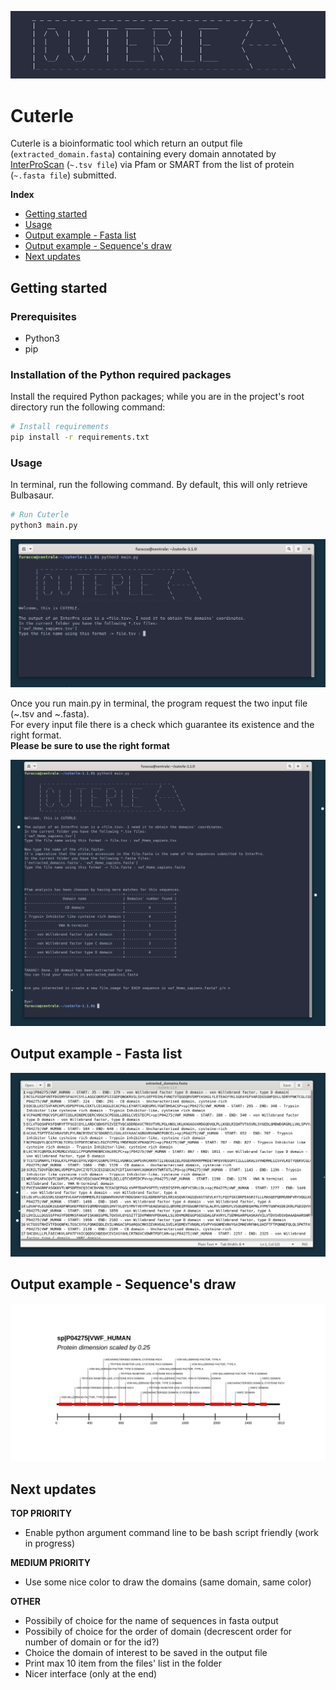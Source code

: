 <p align="center"><img src="https://github.com/furacca/cuterle/blob/fa5164fc5c15afe030452a95985a0bebce8e6c9e/screenshots/00_logo.png"></p>

# Cuterle
Cuterle is a bioinformatic tool which return an output file (`extracted_domain.fasta`) containing every domain annotated by [InterProScan](https://www.ebi.ac.uk/interpro/) (`~.tsv file`) via Pfam or SMART from the list of protein (`~.fasta file`) submitted.

**Index**
- [Getting started](#getting-started)<br>
- [Usage](#usage)<br>
- [Output example - Fasta list](#output-example---fasta-list)<br>
- [Output example - Sequence's draw](#output-example---sequences-draw)<br>
- [Next updates](#next-updates)<br>

## Getting started

### Prerequisites

- Python3
- pip

### Installation of the Python required packages

Install the required Python packages; while you are in the project's root directory run the following command:

```bash
# Install requirements
pip install -r requirements.txt
```

### Usage

In terminal, run the following command. By default, this will only retrieve Bulbasaur.

```bash
# Run Cuterle
python3 main.py
```

![](./screenshots/01_first_view.png)


Once you run main.py in terminal, the program request the two input file (~.tsv and ~.fasta).<br>
For every input file there is a check which guarantee its existence and the right format. <br>
**Please be sure to use the right format**

![](./screenshots/02_first_run.png)

## Output example - Fasta list

![](./screenshots/04_first_output.png)


## Output example - Sequence's draw

![](./screenshots/03_first_graphical_output.jpg)

## Next updates

**TOP PRIORITY**
- Enable python argument command line to be bash script friendly (work in progress)

**MEDIUM PRIORITY**
- Use some nice color to draw the domains (same domain, same color)

**OTHER**
- Possibily of choice for the name of sequences in fasta output
- Possibily of choice for the order of domain (decrescent order for number of domain or for the id?)
- Choice the domain of interest to be saved in the output file
- Print max 10 item from the files' list in the folder
- Nicer interface (only at the end)


